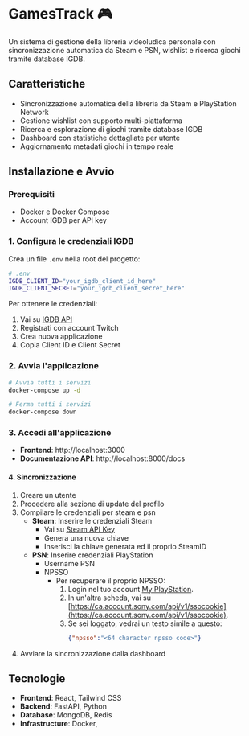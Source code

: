# GamesTrack 🎮

Un sistema di gestione della libreria videoludica personale con sincronizzazione automatica da Steam e PSN, wishlist e ricerca giochi tramite database IGDB.

## Caratteristiche

- Sincronizzazione automatica della libreria da Steam e PlayStation Network
- Gestione wishlist con supporto multi-piattaforma
- Ricerca e esplorazione di giochi tramite database IGDB
- Dashboard con statistiche dettagliate per utente
- Aggiornamento metadati giochi in tempo reale

## Installazione e Avvio

### Prerequisiti

- Docker e Docker Compose
- Account IGDB per API key

### 1. Configura le credenziali IGDB

Crea un file `.env` nella root del progetto:

```bash
# .env
IGDB_CLIENT_ID="your_igdb_client_id_here"
IGDB_CLIENT_SECRET="your_igdb_client_secret_here"
```

Per ottenere le credenziali:
1. Vai su [IGDB API](https://api.igdb.com/)
2. Registrati con account Twitch
3. Crea nuova applicazione
4. Copia Client ID e Client Secret

### 2. Avvia l'applicazione

```bash
# Avvia tutti i servizi
docker-compose up -d

# Ferma tutti i servizi
docker-compose down
```

### 3. Accedi all'applicazione

- **Frontend**: http://localhost:3000
- **Documentazione API**: http://localhost:8000/docs

#### 4. Sincronizzazione
1. Creare un utente
2. Procedere alla sezione di update del profilo
3. Compilare le credenziali per steam e psn
    - **Steam**: Inserire le credenziali Steam
        - Vai su [Steam API Key](https://steamcommunity.com/dev/apikey)
        - Genera una nuova chiave
        - Inserisci la chiave generata ed il proprio SteamID
   - **PSN**: Inserire credenziali PlayStation
     - Username PSN
     - NPSSO
       - Per recuperare il proprio NPSSO:
         1. Login nel tuo account [My PlayStation](https://my.playstation.com).
         2. In un'altra scheda, vai su [https://ca.account.sony.com/api/v1/ssocookie](https://ca.account.sony.com/api/v1/ssocookie).
         3. Se sei loggato, vedrai un testo simile a questo:
            ```json
            {"npsso":"<64 character npsso code>"}
            ```
4. Avviare la sincronizzazione dalla dashboard

## Tecnologie

- **Frontend**: React, Tailwind CSS
- **Backend**: FastAPI, Python
- **Database**: MongoDB, Redis
- **Infrastructure**: Docker,